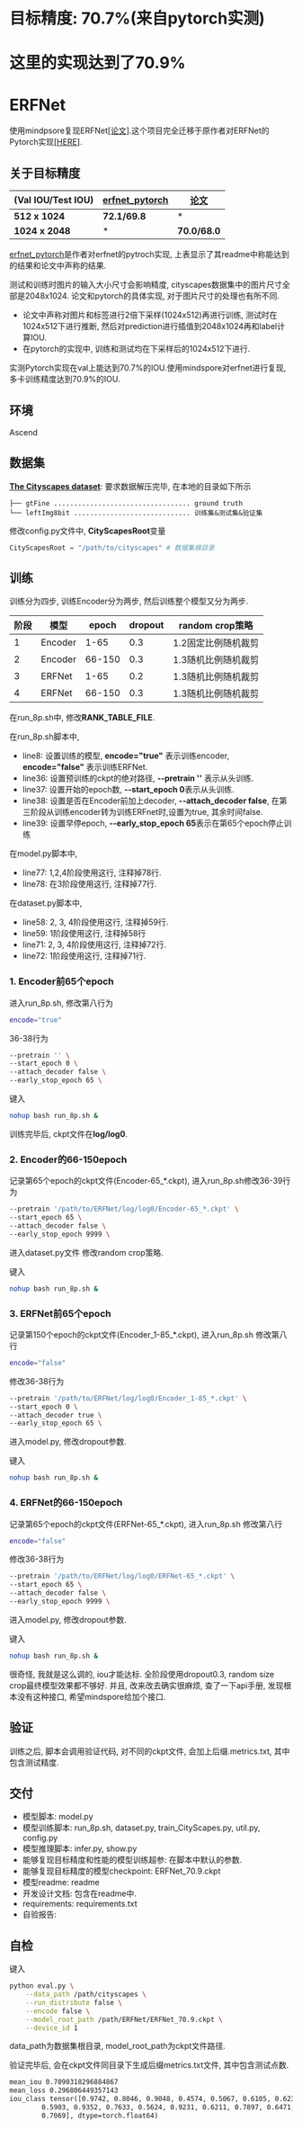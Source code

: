 # 目标精度: 70.7%(来自pytorch实测)
# 这里的实现达到了70.9%

# ERFNet

使用mindpsore复现ERFNet[[论文]](http://www.robesafe.uah.es/personal/eduardo.romera/pdfs/Romera17iv.pdf).这个项目完全迁移于原作者对ERFNet的Pytorch实现[[HERE](https://github.com/Eromera/erfnet_pytorch)].

## 关于目标精度

| (Val IOU/Test IOU) | [erfnet_pytorch](https://github.com/Eromera/erfnet_pytorch) | [论文](http://www.robesafe.uah.es/personal/eduardo.romera/pdfs/Romera17iv.pdf) |
|-|-|-|
| **512 x 1024** |  **72.1/69.8** | * |
| **1024 x 2048** | * | **70.0/68.0** |

[erfnet_pytorch](https://github.com/Eromera/erfnet_pytorch)是作者对erfnet的pytroch实现, 
上表显示了其readme中称能达到的结果和论文中声称的结果.

测试和训练时图片的输入大小尺寸会影响精度, cityscapes数据集中的图片尺寸全部是2048x1024. 论文和pytorch的具体实现, 对于图片尺寸的处理也有所不同. 
+ 论文中声称对图片和标签进行2倍下采样(1024x512)再进行训练, 测试时在1024x512下进行推断, 然后对prediction进行插值到2048x1024再和label计算IOU.
+ 在pytorch的实现中, 训练和测试均在下采样后的1024x512下进行. 

实测Pytorch实现在val上能达到70.7%的IOU.使用mindspore对erfnet进行复现, 多卡训练精度达到70.9%的IOU.

## 环境

Ascend

## 数据集

[**The Cityscapes dataset**](https://www.cityscapes-dataset.com/): 要求数据解压完毕, 在本地的目录如下所示

```
├── gtFine .................................. ground truth
└── leftImg8bit ............................. 训练集&测试集&验证集
```

修改config.py文件中, **CityScapesRoot**变量
```py
CityScapesRoot = "/path/to/cityscapes" # 数据集根目录
```

## 训练

训练分为四步, 训练Encoder分为两步, 然后训练整个模型又分为两步.

| 阶段 | 模型 | epoch | dropout | random crop策略 |
|-|-|-|-|-|
| 1 | Encoder | 1-65 | 0.3 | 1.2固定比例随机裁剪 |
| 2 | Encoder | 66-150 | 0.3 | 1.3随机比例随机裁剪 |
| 3 | ERFNet | 1-65 | 0.2 | 1.3随机比例随机裁剪 |
| 4 | ERFNet | 66-150 | 0.3 | 1.3随机比例随机裁剪 |

在run_8p.sh中, 修改**RANK_TABLE_FILE**.

在run_8p.sh脚本中, 
+ line8: 设置训练的模型, **encode="true"** 表示训练encoder, **encode="false"** 表示训练ERFNet.
+ line36: 设置预训练的ckpt的绝对路径, **--pretrain ''** 表示从头训练.
+ line37: 设置开始的epoch数, **--start_epoch 0**表示从头训练.
+ line38: 设置是否在Encoder前加上decoder, **--attach_decoder false**, 在第三阶段从训练encoder转为训练ERFnet时,设置为true, 其余时间false.
+ line39: 设置早停epoch, **--early_stop_epoch 65**表示在第65个epoch停止训练

在model.py脚本中, 
+ line77: 1,2,4阶段使用这行, 注释掉78行.
+ line78: 在3阶段使用这行, 注释掉77行.

在dataset.py脚本中,
+ line58: 2, 3, 4阶段使用这行, 注释掉59行.
+ line59: 1阶段使用这行, 注释掉58行
+ line71: 2, 3, 4阶段使用这行, 注释掉72行.
+ line72: 1阶段使用这行, 注释掉71行.

### 1. Encoder前65个epoch

进入run_8p.sh, 修改第八行为
```sh
encode="true"
```
36-38行为
```sh
--pretrain '' \
--start_epoch 0 \
--attach_decoder false \
--early_stop_epoch 65 \
```
键入
```sh
nohup bash run_8p.sh &
```
训练完毕后, ckpt文件在**log/log0**.

### 2. Encoder的66-150epoch

记录第65个epoch的ckpt文件(Encoder-65_*.ckpt), 进入run_8p.sh修改36-39行为
```sh
--pretrain '/path/to/ERFNet/log/log0/Encoder-65_*.ckpt' \
--start_epoch 65 \
--attach_decoder false \
--early_stop_epoch 9999 \
```

进入dataset.py文件
修改random crop策略.

键入
```sh
nohup bash run_8p.sh &
```
### 3. ERFNet前65个epoch

记录第150个epoch的ckpt文件(Encoder_1-85_*.ckpt), 进入run_8p.sh
修改第八行
```sh
encode="false"
```
修改36-38行为
```sh
--pretrain '/path/to/ERFNet/log/log0/Encoder_1-85_*.ckpt' \
--start_epoch 0 \
--attach_decoder true \
--early_stop_epoch 65 \
```

进入model.py, 修改dropout参数.

键入
```sh
nohup bash run_8p.sh &
```

### 4. ERFNet的66-150epoch

记录第65个epoch的ckpt文件(ERFNet-65_*.ckpt), 进入run_8p.sh
修改第八行
```sh
encode="false"
```
修改36-38行为
```sh
--pretrain '/path/to/ERFNet/log/log0/ERFNet-65_*.ckpt' \
--start_epoch 65 \
--attach_decoder false \
--early_stop_epoch 9999 \
```

进入model.py, 修改dropout参数.

键入
```sh
nohup bash run_8p.sh &
```

很奇怪, 我就是这么调的, iou才能达标. 全阶段使用dropout0.3, random size crop最终模型效果都不够好.
并且, 改来改去确实很麻烦, 查了一下api手册, 发现根本没有这种接口, 希望mindspore给加个接口. 

## 验证

训练之后, 脚本会调用验证代码, 对不同的ckpt文件, 会加上后缀.metrics.txt, 其中包含测试精度.


## 交付

+ 模型脚本: model.py
+ 模型训练脚本: run_8p.sh, dataset.py, train_CityScapes.py, util.py, config.py
+ 模型推理脚本: infer.py, show.py
+ 能够复现目标精度和性能的模型训练超参: 在脚本中默认的参数.
+ 能够复现目标精度的模型checkpoint: ERFNet_70.9.ckpt
+ 模型readme: readme
+ 开发设计文档: 包含在readme中.
+ requirements: requirements.txt
+ 自验报告: 

## 自检
键入
```sh
python eval.py \
    --data_path /path/cityscapes \
    --run_distribute false \
    --encode false \
    --model_root_path /path/ERFNet/ERFNet_70.9.ckpt \
    --device_id 1
```
data_path为数据集根目录, model_root_path为ckpt文件路径.

验证完毕后, 会在ckpt文件同目录下生成后缀metrics.txt文件, 其中包含测试点数.

```txt
mean_iou 0.7090318296884867
mean_loss 0.296806449357143
iou_class tensor([0.9742, 0.8046, 0.9048, 0.4574, 0.5067, 0.6105, 0.6239, 0.7221, 0.9134,
        0.5903, 0.9352, 0.7633, 0.5624, 0.9231, 0.6211, 0.7897, 0.6471, 0.4148,
        0.7069], dtype=torch.float64)
```